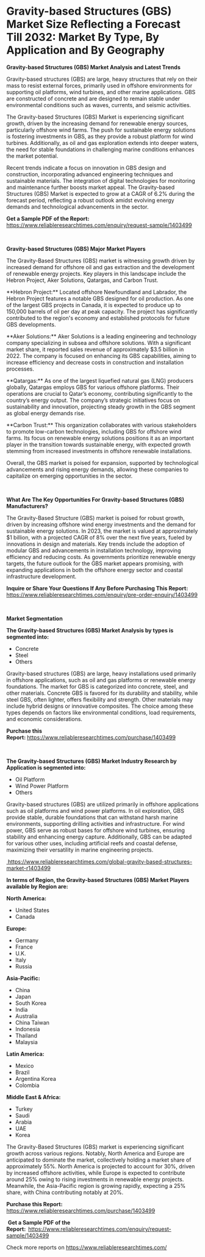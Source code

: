 <p><h1>Gravity-based Structures (GBS) Market Size Reflecting a Forecast Till 2032: Market By Type, By Application and By Geography</h1></p><p><strong>Gravity-based Structures (GBS) Market Analysis and Latest Trends</strong></p>
<p><p>Gravity-based structures (GBS) are large, heavy structures that rely on their mass to resist external forces, primarily used in offshore environments for supporting oil platforms, wind turbines, and other marine applications. GBS are constructed of concrete and are designed to remain stable under environmental conditions such as waves, currents, and seismic activities.</p><p>The Gravity-based Structures (GBS) Market is experiencing significant growth, driven by the increasing demand for renewable energy sources, particularly offshore wind farms. The push for sustainable energy solutions is fostering investments in GBS, as they provide a robust platform for wind turbines. Additionally, as oil and gas exploration extends into deeper waters, the need for stable foundations in challenging marine conditions enhances the market potential.</p><p>Recent trends indicate a focus on innovation in GBS design and construction, incorporating advanced engineering techniques and sustainable materials. The integration of digital technologies for monitoring and maintenance further boosts market appeal. The Gravity-based Structures (GBS) Market is expected to grow at a CAGR of 6.2% during the forecast period, reflecting a robust outlook amidst evolving energy demands and technological advancements in the sector.</p></p>
<p><strong>Get a Sample PDF of the Report:&nbsp;</strong> <a href="https://www.reliableresearchtimes.com/enquiry/request-sample/1403499?utm_campaign=2007&utm_medium=2&utm_source=Github&utm_content=ia&utm_term=13012025&utm_id=gravity-based-structures-gbs">https://www.reliableresearchtimes.com/enquiry/request-sample/1403499</a></p>
<p>&nbsp;</p>
<p><strong>Gravity-based Structures (GBS) Major Market Players</strong></p>
<p><p>The Gravity-Based Structures (GBS) market is witnessing growth driven by increased demand for offshore oil and gas extraction and the development of renewable energy projects. Key players in this landscape include the Hebron Project, Aker Solutions, Qatargas, and Carbon Trust. </p><p>**Hebron Project:** Located offshore Newfoundland and Labrador, the Hebron Project features a notable GBS designed for oil production. As one of the largest GBS projects in Canada, it is expected to produce up to 150,000 barrels of oil per day at peak capacity. The project has significantly contributed to the region's economy and established protocols for future GBS developments. </p><p>**Aker Solutions:** Aker Solutions is a leading engineering and technology company specializing in subsea and offshore solutions. With a significant market share, it reported sales revenue of approximately $3.5 billion in 2022. The company is focused on enhancing its GBS capabilities, aiming to increase efficiency and decrease costs in construction and installation processes.</p><p>**Qatargas:** As one of the largest liquefied natural gas (LNG) producers globally, Qatargas employs GBS for various offshore platforms. Their operations are crucial to Qatar’s economy, contributing significantly to the country’s energy output. The company’s strategic initiatives focus on sustainability and innovation, projecting steady growth in the GBS segment as global energy demands rise. </p><p>**Carbon Trust:** This organization collaborates with various stakeholders to promote low-carbon technologies, including GBS for offshore wind farms. Its focus on renewable energy solutions positions it as an important player in the transition towards sustainable energy, with expected growth stemming from increased investments in offshore renewable installations.</p><p>Overall, the GBS market is poised for expansion, supported by technological advancements and rising energy demands, allowing these companies to capitalize on emerging opportunities in the sector.</p></p>
<p>&nbsp;</p>
<p><strong>What Are The Key Opportunities For Gravity-based Structures (GBS) Manufacturers?</strong></p>
<p><p>The Gravity-Based Structure (GBS) market is poised for robust growth, driven by increasing offshore wind energy investments and the demand for sustainable energy solutions. In 2023, the market is valued at approximately $1 billion, with a projected CAGR of 8% over the next five years, fueled by innovations in design and materials. Key trends include the adoption of modular GBS and advancements in installation technology, improving efficiency and reducing costs. As governments prioritize renewable energy targets, the future outlook for the GBS market appears promising, with expanding applications in both the offshore energy sector and coastal infrastructure development.</p></p>
<p><strong>Inquire or Share Your Questions If Any Before Purchasing This Report:</strong> <a href="https://www.reliableresearchtimes.com/enquiry/pre-order-enquiry/1403499?utm_campaign=2007&utm_medium=2&utm_source=Github&utm_content=ia&utm_term=13012025&utm_id=gravity-based-structures-gbs">https://www.reliableresearchtimes.com/enquiry/pre-order-enquiry/1403499</a></p>
<p>&nbsp;</p>
<p><strong>Market Segmentation</strong></p>
<p><strong>The Gravity-based Structures (GBS) Market Analysis by types is segmented into:</strong></p>
<p><ul><li>Concrete</li><li>Steel</li><li>Others</li></ul></p>
<p><p>Gravity-based structures (GBS) are large, heavy installations used primarily in offshore applications, such as oil and gas platforms or renewable energy foundations. The market for GBS is categorized into concrete, steel, and other materials. Concrete GBS is favored for its durability and stability, while steel GBS, often lighter, offers flexibility and strength. Other materials may include hybrid designs or innovative composites. The choice among these types depends on factors like environmental conditions, load requirements, and economic considerations.</p></p>
<p><strong>Purchase this Report:&nbsp;</strong><a href="https://www.reliableresearchtimes.com/purchase/1403499?utm_campaign=2007&utm_medium=2&utm_source=Github&utm_content=ia&utm_term=13012025&utm_id=gravity-based-structures-gbs">https://www.reliableresearchtimes.com/purchase/1403499</a></p>
<p>&nbsp;</p>
<p><strong>The Gravity-based Structures (GBS) Market Industry Research by Application is segmented into:</strong></p>
<p><ul><li>Oil Platform</li><li>Wind Power Platform</li><li>Others</li></ul></p>
<p><p>Gravity-based structures (GBS) are utilized primarily in offshore applications such as oil platforms and wind power platforms. In oil exploration, GBS provide stable, durable foundations that can withstand harsh marine environments, supporting drilling activities and infrastructure. For wind power, GBS serve as robust bases for offshore wind turbines, ensuring stability and enhancing energy capture. Additionally, GBS can be adapted for various other uses, including artificial reefs and coastal defense, maximizing their versatility in marine engineering projects.</p></p>
<p><a href="https://www.reliableresearchtimes.com/global-gravity-based-structures-market-r1403499?utm_campaign=2007&utm_medium=2&utm_source=Github&utm_content=ia&utm_term=13012025&utm_id=gravity-based-structures-gbs">&nbsp;https://www.reliableresearchtimes.com/global-gravity-based-structures-market-r1403499</a></p>
<p><strong>In terms of Region, the Gravity-based Structures (GBS) Market Players available by Region are:</strong></p>
<p>
    <p> <strong> North America: </strong>
        <ul>
            <li>United States</li>
            <li>Canada</li>
        </ul>
        </p> 
    <p> <strong> Europe: </strong>
        <ul>
            <li>Germany</li>
            <li>France</li>
            <li>U.K.</li>
            <li>Italy</li>
            <li>Russia</li>
        </ul>
        </p> 
    <p> <strong> Asia-Pacific: </strong>
        <ul>
            <li>China</li>
            <li>Japan</li>
            <li>South Korea</li>
            <li>India</li>
            <li>Australia</li>
            <li>China Taiwan</li>
            <li>Indonesia</li>
            <li>Thailand</li>
            <li>Malaysia</li>
        </ul>
        </p> 
    <p> <strong> Latin America: </strong>
        <ul>
            <li>Mexico</li>
            <li>Brazil</li>
            <li>Argentina Korea</li>
            <li>Colombia</li>
        </ul>
        </p> 
    <p> <strong> Middle East & Africa: </strong>
        <ul>
            <li>Turkey</li>
            <li>Saudi</li>
            <li>Arabia</li>
            <li>UAE</li>
            <li>Korea</li>
        </ul>
    </p>
    </p>
<p><p>The Gravity-Based Structures (GBS) market is experiencing significant growth across various regions. Notably, North America and Europe are anticipated to dominate the market, collectively holding a market share of approximately 55%. North America is projected to account for 30%, driven by increased offshore activities, while Europe is expected to contribute around 25% owing to rising investments in renewable energy projects. Meanwhile, the Asia-Pacific region is growing rapidly, expecting a 25% share, with China contributing notably at 20%.</p></p>
<p><strong>Purchase this Report: </strong><a href="https://www.reliableresearchtimes.com/purchase/1403499?utm_campaign=2007&utm_medium=2&utm_source=Github&utm_content=ia&utm_term=13012025&utm_id=gravity-based-structures-gbs">https://www.reliableresearchtimes.com/purchase/1403499</a></p>
<p>&nbsp;<strong>Get a Sample PDF of the Report:&nbsp;&nbsp;</strong><a href="https://www.reliableresearchtimes.com/enquiry/request-sample/1403499?utm_campaign=2007&utm_medium=2&utm_source=Github&utm_content=ia&utm_term=13012025&utm_id=gravity-based-structures-gbs">https://www.reliableresearchtimes.com/enquiry/request-sample/1403499</a></p>
<p><strong></strong></p>
<p>Check more reports on <a href="https://www.reliableresearchtimes.com/?utm_campaign=2007&utm_medium=2&utm_source=Github&utm_content=ia&utm_term=13012025&utm_id=gravity-based-structures-gbs">https://www.reliableresearchtimes.com/</a></p>